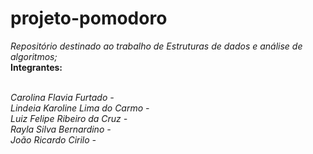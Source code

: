 # projeto-pomodoro
*Repositório destinado ao trabalho de Estruturas de dados e análise de algoritmos;*
**<br /> Integrantes:**

*<br /> Carolina Flavia Furtado -* 
*<br /> Lindeia Karoline Lima do Carmo -*
*<br /> Luiz Felipe Ribeiro da Cruz -* 
*<br /> Rayla Silva Bernardino -*
*<br /> João Ricardo Cirilo -*
